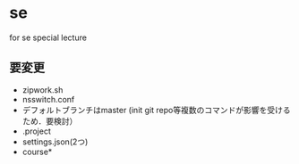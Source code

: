 # se
for se special lecture

## 要変更
- zipwork.sh
- nsswitch.conf
- デフォルトブランチはmaster (init git repo等複数のコマンドが影響を受けるため．要検討）
- .project
- settings.json(2つ)
- course*
